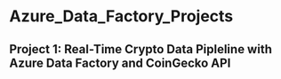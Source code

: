 # Azure_Data_Factory_Projects

## Project 1: Real-Time Crypto Data Pipleline with Azure Data Factory and CoinGecko API
